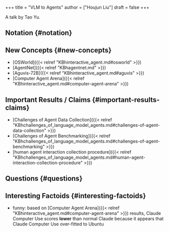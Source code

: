 +++
title = "VLM to Agents"
author = ["Houjun Liu"]
draft = false
+++

A talk by Tao Yu.


## Notation {#notation}


## New Concepts {#new-concepts}

-   [OSWorld]({{< relref "KBhinteractive_agent.md#osworld" >}})
-   [AgentNet]({{< relref "KBhagentnet.md" >}})
-   [Aguvis-72B]({{< relref "KBhinteractive_agent.md#aguvis" >}})
-   [Computer Agent Arena]({{< relref "KBhinteractive_agent.md#computer-agent-arena" >}})


## Important Results / Claims {#important-results-claims}

-   [Challenges of Agent Data Collection]({{< relref "KBhchallenges_of_language_model_agents.md#challenges-of-agent-data-collection" >}})
-   [Challenges of Agent Benchmarking]({{< relref "KBhchallenges_of_language_model_agents.md#challenges-of-agent-benchmarking" >}})
-   [human agent interaction collection procedure]({{< relref "KBhchallenges_of_language_model_agents.md#human-agent-interaction-collection-procedure" >}})


## Questions {#questions}


## Interesting Factoids {#interesting-factoids}

-   funny: based on [Computer Agent Arena]({{< relref "KBhinteractive_agent.md#computer-agent-arena" >}}) results, Claude Computer Use scores **lower** than normal Claude because it appears that Claude Computer Use over-fitted to Ubuntu
